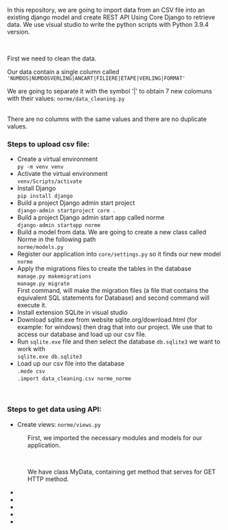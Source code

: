 <p> In this repository, we are going to import data from an CSV file into an existing django model and create REST API Using Core Django to retrieve data. We use visual studio to write the python scripts with Python 3.9.4 version.</p>
<br>
<p>First we need to clean the data.</p>
<p>Our data contain a single column called <code>'NUMDOS|NUMDOSVERLING|ANCART|FILIERE|ETAPE|VERLING|FORMAT'</code></p>
<p>We are going to separate it with the symbol '|' to obtain 7 new colomuns with their values: <code>norme/data_cleaning.py</code></p>
<br>There are no columns with the same values and there are no duplicate values.
<br>
<h3>Steps to upload csv file:</h3>
<ul>
  <li>Create a virtual environment<br><code>py -m venv venv</code></li>
  <li>Activate the virtual environment<br><code>venv/Scripts/activate</code></li>
  <li>Install Django<br><code>pip install django</code></li>
  <li>Build a project Django admin start project<br><code>django-admin startproject core .</code></li>
  <li>Build a project Django admin start app called norme<br><code>django-admin startapp norme</code></li>
  <li>Build a model from data. We are going to create a new class called Norme in the following path<br><code>norme/models.py</code></li>
  <li>Register our application into <code>core/settings.py</code> so it finds our new model <code>norme</code></li>
  <li>Apply the migrations files to create the tables in the database<br><code>manage.py makemigrations</code> <br><code>manage.py migrate</code><br>First command, will make the migration files (a file that contains the equivalent SQL statements for Database) and second command will execute it.</li>
  <li>Install extension SQLite in visual studio</li>
  <li>Download sqlite.exe from website sqlite.org/download.html (for example: for windows) then drag that into our project. We use that to access our database and load up our csv file.</li>
  <li>Run <code>sqlite.exe</code> file and then select the database <code>db.sqlite3</code> we want to work with<br><code>sqlite.exe db.sqlite3</code></li>
  <li>Load up our csv file into the database<br><code>.mode csv</code><br><code>.import data_cleaning.csv norme_norme</code></li>
</ul>
<br>
<h3>Steps to get data using API:</h3>
<ul>
  <li>Create views: <code>norme/views.py</code></li>
    <ol>
      <p>First, we imported the necessary modules and models for our application.</p>
      <br>
      <p>We have class MyData, containing get method that serves for GET HTTP method.</p>
    </ol>
  <li></li>
  <li></li>
  <li></li>
  <li></li>
  <li></li>
</ul>

